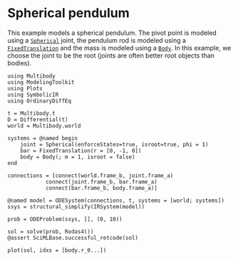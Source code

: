 # Spherical pendulum
This example models a spherical pendulum. The pivot point is modeled using a [`Spherical`](@ref) joint, the pendulum rod is modeled using a [`FixedTranslation`](@ref) and the mass is modeled using a [`Body`](@ref). In this example, we choose the joint to be the root (joints are often better root objects than bodies).

```@example spring_mass_system
using Multibody
using ModelingToolkit
using Plots
using SymbolicIR
using OrdinaryDiffEq

t = Multibody.t
D = Differential(t)
world = Multibody.world

systems = @named begin
    joint = Spherical(enforceStates=true, isroot=true, phi = 1)
    bar = FixedTranslation(r = [0, -1, 0])
    body = Body(; m = 1, isroot = false)
end

connections = [connect(world.frame_b, joint.frame_a)
            connect(joint.frame_b, bar.frame_a)
            connect(bar.frame_b, body.frame_a)]

@named model = ODESystem(connections, t, systems = [world; systems])
ssys = structural_simplify(IRSystem(model))

prob = ODEProblem(ssys, [], (0, 10))

sol = solve(prob, Rodas4())
@assert SciMLBase.successful_retcode(sol)

plot(sol, idxs = [body.r_0...])
```

